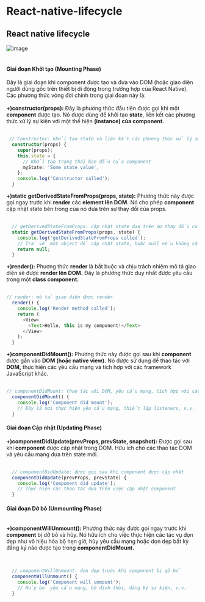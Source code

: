 # React-native-lifecycle
## React native lifecycle
![image](https://github.com/Experimenters1/The-basic-structure-of-React-Native/assets/64000769/b50723ae-16c6-4e18-9361-e1182dce6de1) <br><br>

#### Giai đoạn Khởi tạo (Mounting Phase)
Đây là giai đoạn khi component được tạo và đưa vào DOM (hoặc giao diện người dùng gốc trên thiết bị di động trong trường hợp của React Native). Các phương thức vòng đời chính trong giai đoạn này là:  <br><br>
**+)constructor(props):** Đây là phương thức đầu tiên được gọi khi một **component** được tạo. Nó được dùng để khởi tạo **state**, liên kết các phương thức xử lý sự kiện với một thể hiện **(instance) của component.** <br><br>
```typescript
 // Constructor: khởi tạo state và liên kết các phương thức xử lý sự kiện
  constructor(props) {
    super(props);
    this.state = {
      // Khởi tạo trạng thái ban đầu của component
      myState: 'Some state value',
    };
    console.log('Constructor called');
  }
```

**+)static getDerivedStateFromProps(props, state):** Phương thức này được gọi ngay trước khi **render** các **element lên DOM.** Nó cho phép **component** cập nhật state bên trong của nó dựa trên sự thay đổi của props. <br><br>
```typescript
  // getDerivedStateFromProps: cập nhật state dựa trên sự thay đổi của props
  static getDerivedStateFromProps(props, state) {
    console.log('getDerivedStateFromProps called');
    // Trả về một object để cập nhật state, hoặc null nếu không cần cập nhật
    return null;
  }
```

**+)render():** Phương thức **render** là bắt buộc và chịu trách nhiệm mô tả giao diện sẽ được **render lên DOM.** Đây là phương thức duy nhất được yêu cầu trong một **class component.** <br><br>
```typescript
// render: mô tả giao diện được render
  render() {
    console.log('Render method called');
    return (
      <View>
        <Text>Hello, this is my component!</Text>
      </View>
    );
  }

```

**+)componentDidMount():** Phương thức này được gọi sau khi **component** được gắn vào **DOM (hoặc native view).** Nó được sử dụng để thao tác với **DOM,** thực hiện các yêu cầu mạng và tích hợp với các framework JavaScript khác.<br><br>
```typescript
// componentDidMount: thao tác với DOM, yêu cầu mạng, tích hợp với các framework khác
  componentDidMount() {
    console.log('Component did mount');
    // Đây là nơi thực hiện yêu cầu mạng, thiết lập listeners, v.v.
  }

```
#### Giai đoạn Cập nhật (Updating Phase) 

**+)componentDidUpdate(prevProps, prevState, snapshot):** Được gọi sau khi **component** được cập nhật trong DOM. Hữu ích cho các thao tác DOM và yêu cầu mạng dựa trên state mới. <br><br>

```typescript
  // componentDidUpdate: được gọi sau khi component được cập nhật
  componentDidUpdate(prevProps, prevState) {
    console.log('Component did update');
    // Thực hiện các thao tác dựa trên việc cập nhật component
  }


```
#### Giai đoạn Dỡ bỏ (Unmounting Phase)  <br><br>

**+)componentWillUnmount():** Phương thức này được gọi ngay trước khi **component** bị dỡ bỏ và hủy. Nó hữu ích cho việc thực hiện các tác vụ dọn dẹp như vô hiệu hóa bộ hẹn giờ, hủy yêu cầu mạng hoặc dọn dẹp bất kỳ đăng ký nào được tạo trong **componentDidMount.** <br><br>

```typescript

  // componentWillUnmount: dọn dẹp trước khi component bị gỡ bỏ
  componentWillUnmount() {
    console.log('Component will unmount');
    // Hủy bỏ yêu cầu mạng, bộ định thời, đăng ký sự kiện, v.v.
  }


```







